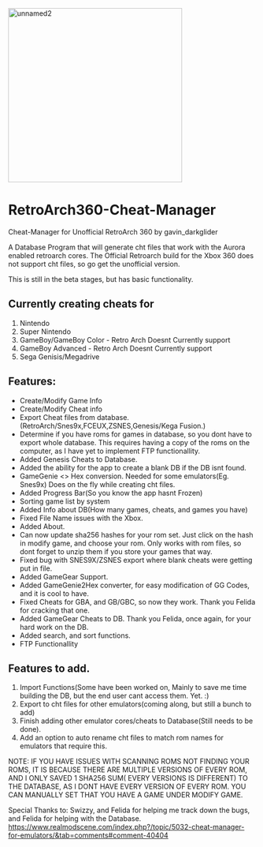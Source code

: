 <img width="353" alt="unnamed2" src="https://github.com/user-attachments/assets/528b2053-1af7-4d11-b6b6-6417983affa3">

# RetroArch360-Cheat-Manager
Cheat-Manager for Unofficial RetroArch 360 by gavin_darkglider

A Database Program that will generate cht files that work with the Aurora enabled retroarch cores. The Official Retroarch build for the Xbox 360 does not support cht files, so go get the unofficial version.

This is still in the beta stages, but has basic functionality.

Currently creating cheats for
-----------------------------
1. Nintendo
2. Super Nintendo
3. GameBoy/GameBoy Color - Retro Arch Doesnt Currently support
4. GameBoy Advanced - Retro Arch Doesnt Currently support
5. Sega Genisis/Megadrive

Features:
---------
- Create/Modify Game Info
- Create/Modify Cheat info
- Export Cheat files from database. (RetroArch/Snes9x,FCEUX,ZSNES,Genesis/Kega Fusion.)
- Determine if you have roms for games in database, so you dont have to export whole database. This requires having a copy of the roms on the computer, as I have yet to 
  implement FTP functionallity.
- Added Genesis Cheats to Database.
- Added the ability for the app to create a blank DB if the DB isnt found.
- GameGenie <> Hex conversion. Needed for some emulators(Eg. Snes9x) Does on the fly while creating cht files.
- Added Progress Bar(So you know the app hasnt Frozen)
- Sorting game list by system
- Added Info about DB(How many games, cheats, and games you have)
- Fixed File Name issues with the Xbox.
- Added About.
- Can now update sha256 hashes for your rom set. Just click on the hash in modify game, and choose your rom.  Only works with rom files, so dont forget to unzip them if you 
  store your games that way.
- Fixed bug with SNES9X/ZSNES export where blank cheats were getting put in file.
- Added GameGear Support.
- Added GameGenie2Hex converter, for easy modification of GG Codes, and it is cool to have.
- Fixed Cheats for GBA, and GB/GBC, so now they work. Thank you Felida for cracking that one.
- Added GameGear Cheats to DB. Thank you Felida, once again, for your hard work on the DB.
- Added search, and sort functions.
- FTP Functionallity

Features to add.
----------------
1. Import Functions(Some have been worked on, Mainly to save me time building the DB, but the end user cant access them. Yet. :)
2. Export to cht files for other emulators(coming along, but still a bunch to add)
3. Finish adding other emulator cores/cheats to Database(Still needs to be done).
4. Add an option to auto rename cht files to match rom names for emulators that require this.

NOTE: IF YOU HAVE ISSUES WITH SCANNING ROMS NOT FINDING YOUR ROMS, IT IS BECAUSE THERE ARE MULTIPLE VERSIONS OF EVERY ROM, AND I ONLY SAVED 1 SHA256 SUM( EVERY VERSIONS IS DIFFERENT) TO THE DATABASE, AS I DONT HAVE EVERY VERSION OF EVERY ROM. YOU CAN MANUALLY SET THAT YOU HAVE A GAME UNDER MODIFY GAME.

Special Thanks to: Swizzy, and Felida for helping me track down the bugs, and Felida for helping with the Database.
https://www.realmodscene.com/index.php?/topic/5032-cheat-manager-for-emulators/&tab=comments#comment-40404
